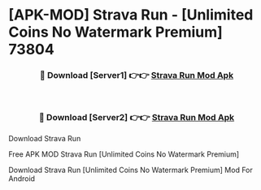 # [APK-MOD] Strava  Run - [Unlimited Coins No Watermark Premium] 73804



<div align="center">
<h3>🔴 Download [Server1] 👉👉 <a href="https://momento.my/?title=Strava__Run">Strava  Run Mod Apk</a></h3><br>

<h3>🔴 Download [Server2] 👉👉 <a href="https://momento.my/?title=Strava__Run">Strava  Run Mod Apk</a></h3>
</div>



Download Strava  Run 

Free APK MOD Strava  Run [Unlimited Coins No Watermark Premium]

Download Strava  Run [Unlimited Coins No Watermark Premium] Mod For Android

